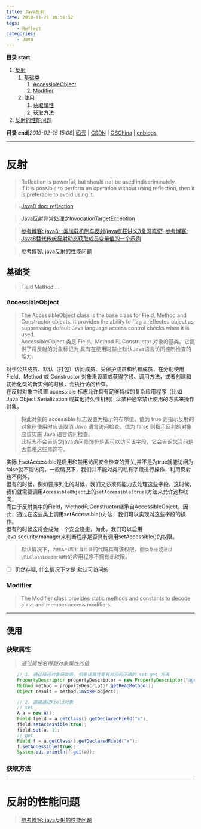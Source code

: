 ```yaml
---
title: Java反射
date: 2018-11-21 10:56:52
tags: 
    - Reflect
categories: 
    - Java
---
```


**目录 start**
 
1. [反射](#反射)
    1. [基础类](#基础类)
        1. [AccessibleObject](#accessibleobject)
        1. [Modifier](#modifier)
    1. [使用](#使用)
        1. [获取属性](#获取属性)
        1. [获取方法](#获取方法)
1. [反射的性能问题](#反射的性能问题)

**目录 end**|_2019-02-15 15:08_| [码云](https://gitee.com/gin9) | [CSDN](http://blog.csdn.net/kcp606) | [OSChina](https://my.oschina.net/kcp1104) | [cnblogs](http://www.cnblogs.com/kuangcp)
****************************************
# 反射
> Reflection is powerful, but should not be used indiscriminately.  
> If it is possible to perform an operation without using reflection, then it is preferable to avoid using it. 

> [Java8 doc: reflection](https://docs.oracle.com/javase/tutorial/reflect/index.html)

> [ Java反射异常处理之InvocationTargetException ](https://blog.csdn.net/zhangzeyuaaa/article/details/39611467)

> [参考博客: java8--类加载机制与反射(java疯狂讲义3复习笔记)](https://www.cnblogs.com/lakeslove/p/5978382.html)
> [参考博客: Java8替代传统反射动态获取成员变量值的一个示例](https://segmentfault.com/a/1190000007492958)

> [参考博客: java反射的性能问题](http://www.cnblogs.com/zhishan/p/3195771.html)

## 基础类
> Field Method ...

### AccessibleObject
> The AccessibleObject class is the base class for Field, Method and Constructor objects. It provides the ability to flag a reflected object as suppressing default Java language access control checks when it is used.  
> AccessibleObject 类是 Field、Method 和 Constructor 对象的基类。它提供了将反射的对象标记为 具有在使用时禁止默认Java语言访问控制检查的能力。

对于公共成员、默认（打包）访问成员、受保护成员和私有成员，在分别使用 Field、Method 或 Constructor 对象来设置或获得字段、调用方法，或者创建和初始化类的新实例的时候，会执行访问检查。  
在反射对象中设置 accessible 标志允许具有足够特权的复杂应用程序（比如 Java Object Serialization 或其他持久性机制）以某种通常禁止使用的方式来操作对象。  

> 将此对象的 accessible 标志设置为指示的布尔值。值为 true 则指示反射的对象在使用时应该取消 Java 语言访问检查。值为 false 则指示反射的对象应该实施 Java 语言访问检查。  
> 此标志不会告诉您java访问修饰符是否可以访问该字段，它会告诉您当前是否忽略这些修饰符。  

实际上setAccessible是启用和禁用访问安全检查的开关,并不是为true就能访问为false就不能访问，一般情况下，我们并不能对类的私有字段进行操作，利用反射也不例外，  
但有的时候，例如要序列化的时候，我们又必须有能力去处理这些字段，这时候，我们就需要调用`AccessibleObject`上的`setAccessible(true)`方法来允许这种访问，  
而由于反射类中的Field，Method和Constructor继承自AccessibleObject，因此，通过在这些类上调用setAccessible()方法，我们可以实现对这些字段的操作。  
但有的时候这将会成为一个安全隐患，为此，我们可以启用java.security.manager来判断程序是否具有调用setAccessible()的权限。  

> 默认情况下，`内核API`和`扩展目录`的代码具有该权限，而`类路径`或`通过URLClassLoader加载`的应用程序不拥有此权限。

- [ ] 仍然存疑, 什么情况下才是 默认可访问的

### Modifier
> The Modifier class provides static methods and constants to decode class and member access modifiers. 

*****************************
## 使用
### 获取属性
> _通过属性名得到对象属性的值_
```java
    // 1. 通过描述对象获取值, 但是该属性要有对应的正确的 set get 方法
    PropertyDescriptor propertyDescriptor = new PropertyDescriptor("age", A.class);
    Method method = propertyDescriptor.getReadMethod();
    Object result = method.invoke(object);

    // 2. 直接通过Field对象
    // set
    A a = new A();
    Field field = a.getClass().getDeclaredField("x");
    field.setAccessible(true);
    field.set(a, 1);
    // get
    Field f = a.getClass().getDeclaredField("x");
    f.setAccessible(true);
    System.out.println(f.get(a));
```

### 获取方法

**********************

# 反射的性能问题
> [参考博客: java反射的性能问题 ](http://www.cnblogs.com/zhishan/p/3195771.html)


